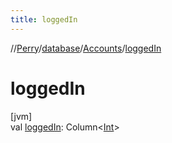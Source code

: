 ```yaml
---
title: loggedIn
---
```

//[Perry](../../../index.html)/[database](../index.html)/[Accounts](index.html)/[loggedIn](logged-in.html)



# loggedIn



[jvm]\
val [loggedIn](logged-in.html): Column<[Int](https://kotlinlang.org/api/latest/jvm/stdlib/kotlin/-int/index.html)>




